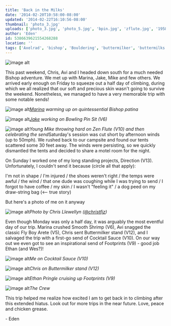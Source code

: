 ```yaml
---
title: 'Back in the Milks'
date: '2014-02-20T10:58:00-08:00'
updated: '2014-02-22T16:10:56-08:00'
thumbnail: 'photo_3.jpg'
uploads: ['photo_3.jpg', 'photo_5.jpg', 'bpin.jpg', 'zflute.jpg', '1958259_10202434359556727_82135171_n.jpg', 'photo_4.jpg', 'milk.jpg', 'photo_6.jpg', 'IMG_8643.jpg']
author: 'Eden'
id: 5386639621554268288
location: ''
tags: ['Axelrad', 'bishop', 'Bouldering', 'buttermilker', 'buttermilks', 'California', 'Chris Llewellyn', 'Eden', 'ethan pringle', 'Five Ten', 'footprints', 'Itai']
---
```


![image alt](uploads/photo_3.jpg)

This past weekend, Chris, Avi and I headed down south for a much needed Bishop adventure. We met up with Marina, Jake, Mike and few others. We arrived early enough on Friday to squeeze out a half day of climbing, during which we all realized that our soft and precious skin wasn't going to survive the weekend. Nonetheless, we managed to have a very memorable trip with some notable sends!

![image alt](uploads/photo_5.jpg)*[Marina](http://instagram.com/marinasumie) warming up on quintessential Bishop patina*

![image alt](uploads/bpin.jpg)*[Jake](uploads/yukanjahnsen) working on Bowling Pin Sit (V6)*

![image alt](uploads/zflute.jpg)*Young Mike throwing hard on Zen Flute (V10) and then celebrating the send*Saturday's session was cut short by afternoon winds (up to 50mph). We rushed back to our campsite and found our tents scattered some 30 feet away. The winds were persisting, so we quickly dismantled the tents and decided to share a motel room for the night.

On Sunday I worked one of my long standing projects, Direction (V13). Unfortunately, I couldn't send it because (circle all that apply):

I'm not in shape / I'm injured / the shoes weren't right / the temps were awful / the wind / that one dude was coughing while I was trying to send / I forgot to have coffee / my skin / I wasn't "feeling it" / a dog peed on my draw-string bag (<\-- true story)

But here's a photo of me on it anyway

![image alt](uploads/1958259_10202434359556727_82135171_n.jpg)*Photo by Chris Llewellyn ([@christfiz](http://instagram.com/christifiz))*

Even though Monday was only a half day, it was arguably the most eventful day of our trip. Marina crushed Smooth Shrimp (V6), Avi snagged the classic Fly Boy Arete (V5), Chris sent Buttermilker stand (V12), and I salvaged the trip with a first-go send of Cocktail Sauce (V10). On our way out we even got to see an inspirational send of Footprints (V9) - good job Ethan (and Wes?)!

![image alt](uploads/photo_4.jpg)*Me on Cocktail Sauce (V10)*

![image alt](uploads/milk.jpg)*Chris on Buttermilker stand (V12)*

![image alt](uploads/photo_6.jpg)*Ethan Pringle cruising up Footprints (V9)*

![image alt](uploads/IMG_8643.jpg)*The Crew*

This trip helped me realize how excited I am to get back in to climbing after this extended hiatus. Look out for more trips in the near future. Love, peace and chicken grease.

\- Eden
